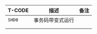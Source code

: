 | T-CODE | 描述             | 备注 |
| ------ | ---------------- | ---- |
| `SHD0` | 事务码带变式运行 |      |
|        |                  |      |
|        |                  |      |





